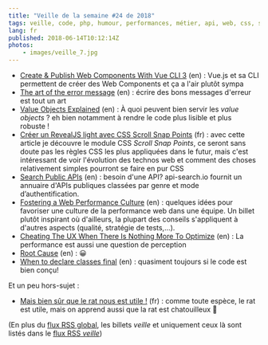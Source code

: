 ```yaml
---
title: "Veille de la semaine #24 de 2018"
tags: veille, code, php, humour, performances, métier, api, web, css, standard, domain driven design, ux, javascript, vuejs, web components
lang: fr
published: 2018-06-14T10:12:14Z
photos:
    - images/veille_7.jpg
---
```

* [Create & Publish Web Components With Vue CLI 3](https://vuejsdevelopers.com/2018/05/21/vue-js-web-component/) (en)&nbsp;: Vue.js et sa CLI permettent de créer des Web Components et ça a l'air plutôt sympa
* [The art of the error message](https://thestyleofelements.org/the-art-of-the-error-message-9f878d0bff80) (en)&nbsp;: écrire des bons messages d'erreur est tout un art
* [Value Objects Explained](https://patricklouys.com/2017/06/04/value-objects-explained/) (en)&nbsp;: À quoi peuvent bien servir les *value objects* ? eh bien notamment à rendre le code plus lisible et plus robuste !
* [Créer un RevealJS light avec CSS Scroll Snap Points](https://www.nicolas-hoffmann.net/source/1712-Creer-un-RevealJS-light-avec-CSS-Scroll-Snap-Points.html) (fr)&nbsp;: avec cette article je découvre le module CSS *Scroll Snap Points*, ce seront sans doute pas les règles CSS les plus appliquées dans le futur, mais c'est intéressant de voir l'évolution des technos web et comment des choses relativement simples pourront se faire en pur CSS
* [Search Public APIs](https://www.api-search.io/) (en)&nbsp;: besoin d'une API? api-search.io fournit un annuaire d'APIs publiques classées par genre et mode d’authentification.
* [Fostering a Web Performance Culture](https://jmperezperez.com/fostering-web-performance-culture/) (en)&nbsp;: quelques idées pour favoriser une culture de la performance web dans une équipe. Un billet plutôt inspirant où d'ailleurs, la plupart des conseils s'appliquent à d'autres aspects (qualité, stratégie de tests,…).
* [Cheating The UX When There Is Nothing More To Optimize](https://blog.stephaniewalter.fr/en/pixel-pioneers-cheating-the-ux-when-there-is-nothing-more-to-optimize/) (en)&nbsp;: La performance est aussi une question de perception
* [Root Cause](http://www.monkeyuser.com/2018/root-cause/) (en)&nbsp;: 😀
* [When to declare classes final](https://ocramius.github.io/blog/when-to-declare-classes-final/) (en)&nbsp;: quasiment toujours si le code est bien conçu!

Et un peu hors-sujet&nbsp;:

* [Mais bien sûr que le rat nous est utile !](https://blog.defi-ecologique.com/rat-utile/) (fr)&nbsp;: comme toute espèce, le rat est utile, mais on apprend aussi que la rat est chatouilleux 🤪

(En plus du [flux RSS global](/rss.xml), les billets *veille*
et uniquement ceux là sont listés dans le [flux RSS *veille*](/rss/veille.xml))

